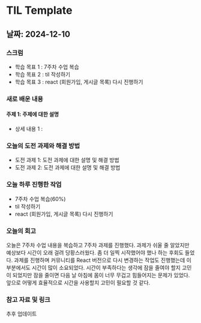 # TIL Template

## 날짜: 2024-12-10

### 스크럼
- 학습 목표 1 : 7주차 수업 복습
- 학습 목표 2 : til 작성하기
- 학습 목표 3 : react (회원가입, 게시글 목록) 다시 진행하기

### 새로 배운 내용
#### 주제 1: 주제에 대한 설명
- 상세 내용 1 : 

### 오늘의 도전 과제와 해결 방법
- 도전 과제 1: 도전 과제에 대한 설명 및 해결 방법
- 도전 과제 2: 도전 과제에 대한 설명 및 해결 방법

### 오늘 하루 진행한 작업
- 7주차 수업 복습(60%)
- til 작성하기
- react (회원가입, 게시글 목록) 다시 진행하기

### 오늘의 회고
오늘은 7주차 수업 내용을 복습하고 7주차 과제를 진행했다. 과제가 쉬울 줄 알았지만 예상보다 시간이 오래 걸려 당황스러웠다. 좀 더 일찍 시작했어야 했나 하는 후회도 들었다.
과제를 진행하며 커뮤니티를 React 버전으로 다시 변경하는 작업도 진행했는데 이 부분에서도 시간이 많이 소요되었다. 시간이 부족하다는 생각에 잠을 줄여야 할지 고민이 되었지만 잠을 줄이면 다음 날 아침에 몸이 너무 무겁고 힘들어지는 문제가 있었다. 앞으로 어떻게 효율적으로 시간을 사용할지 고민이 필요할 것 같다.

### 참고 자료 및 링크
추후 업데이트